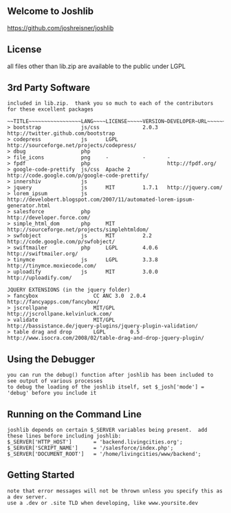 ## Welcome to Joshlib
https://github.com/joshreisner/joshlib

## License
all files other than lib.zip are available to the public under LGPL
	
## 3rd Party Software
	included in lib.zip.  thank you so much to each of the contributors for these excellent packages
	
	~~TITLE~~~~~~~~~~~~~~~~~LANG~~~~LICENSE~~~~~VERSION~DEVELOPER~URL~~~~~~~~~~~~~~~~~~~~~~~~~~~~~~~~~~~~~~~
	> bootstrap				js/css				2.0.3	http://twitter.github.com/bootstrap
	> codepress				js		LGPL				http://sourceforge.net/projects/codepress/
	> dbug					php		
	> file_icons			png		-			-		-
	> fpdf					php							http://fpdf.org/
	> google-code-prettify	js/css	Apache 2			http://code.google.com/p/google-code-prettify/
	> innershiv				js		
	> jquery				js		MIT			1.7.1	http://jquery.com/
	> lorem_ipsum			js							http://develobert.blogspot.com/2007/11/automated-lorem-ipsum-generator.html
	> salesforce			php							http://developer.force.com/							
	> simple_html_dom		php		MIT					http://sourceforge.net/projects/simplehtmldom/
	> swfobject				js		MIT			2.2		http://code.google.com/p/swfobject/
	> swiftmailer			php		LGPL		4.0.6	http://swiftmailer.org/
	> tinymce				js		LGPL		3.3.8	http://tinymce.moxiecode.com/
	> uploadify				js		MIT			3.0.0	http://uploadify.com/

	JQUERY EXTENSIONS (in the jquery folder)
	> fancybox					CC ANC 3.0	2.0.4	http://fancyapps.com/fancybox/
	> jscrollpane				MIT/GPL				http://jscrollpane.kelvinluck.com/
	> validate					MIT/GPL				http://bassistance.de/jquery-plugins/jquery-plugin-validation/
	> table drag and drop		LGPL		0.5		http://www.isocra.com/2008/02/table-drag-and-drop-jquery-plugin/		

## Using the Debugger
	you can run the debug() function after joshlib has been included to see output of various processes
	to debug the loading of the joshlib itself, set $_josh['mode'] = 'debug' before you include it

## Running on the Command Line
	joshlib depends on certain $_SERVER variables being present.  add these lines before including joshlib:
	$_SERVER['HTTP_HOST']		= 'backend.livingcities.org';
	$_SERVER['SCRIPT_NAME']		= '/salesforce/index.php';
	$_SERVER['DOCUMENT_ROOT']	= '/home/livingcities/www/backend';
	
## Getting Started
	note that error messages will not be thrown unless you specify this as a dev server.
	use a .dev or .site TLD when developing, like www.yoursite.dev
	
